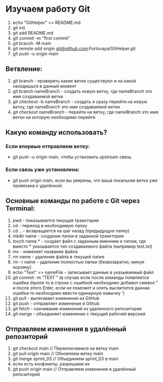 # Изучаем работу Git

1. echo "GitHelper" >> README.md
2.  git init
3.  git add README.md
4.  git commit -m "first commit"
5.  git branch -M main
6.  git remote add origin git@github.com:Fortovaya/GitHelper.git
7.  git push -u origin main

## Ветвление:

1. git branch - проверить какие ветки существуют и на какой находишься в данный момент
2. git branch nameBranch - создать новую ветку, где nameBranch это имя создаваемой ветки
3. git checkout -b nameBranch - создать и сразу перейти на новую ветку, где nameBranch это имя создаваемой ветки
4. git checkout nameBranch - перейти на ветку, где nameBranch это имя ветки на которую необходимо перейти


## Какую команду использовать?

### Если впервые отправляем ветку:

- git push -u origin main, чтобы установить upstream связь. 

### Если связь уже установлена:

- git push origin main, если вы уверены, что ваша локальная ветка уже привязана к удалённой.


## Основные команды по работе с Git через Terminal:

1. pwd - показывается текущая траектория
2. cd - переход в необходимую папку
3. cd .. - возвращается на шаг назад (предыдущую папку)
4. mkdir name - создание папки в заданной траектории
5. touch name.* - создает файл с заданным именнем и типом, где вместо * указывается тип создаваемого файла (например test.txt)
6. mv - изменяет название файла
7. rm name - удаление файла в текущей папке
8. rm -r name - удаление полностью папки (безвозвратно, минуя корзину)
9. echo "Text" >> nameFile - записывает данные в указываемый файл
10. git commit -m "TEXT " (в случае если после команды появляется ошибка dquote то в строке с ошибкой необходимо добавил символ " и после этого Enter, если не поможет и опять высветится данная ошибка то необходимо ввести одинарную кавычку ')
11. git pull - вытягивает изменения из GitHub
12. git push - отправляет изменения в Github
13. git fetch - скачивание изменений из удаленного репозитория
14. git merge - объединяет изменение с текущей рабочей версией

## Отправляем изменения в удалённый репозиторий

1. git checkout main               // Переключаемся на ветку main
2. git pull origin main            // Обновляем ветку main
3. git merge sprint_03             // Объединяем sprint_03 в main
3. если есть конфликты, разрешаем их
4. git push origin main            // Отправляем изменения в удалённый репозиторий
